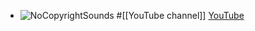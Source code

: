 - ![NoCopyrightSounds](https://yt3.googleusercontent.com/9JpLTFEpbZUfpZghC3nKVqs3Cq9i40qxFMtrFseEnJYpQGA69v7JNncZmwZmzYqMkM2gWv7Amg=w2560-fcrop64=1,00005a57ffffa5a8-k-c0xffffffff-no-nd-rj)
  #[[YouTube channel]]
  [YouTube](https://www.youtube.com/@NoCopyrightSounds)